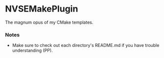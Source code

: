 # NVSEMakePlugin

The magnum opus of my CMake templates.

### Notes

- Make sure to check out each directory's README.md if you have trouble understanding (PP).
